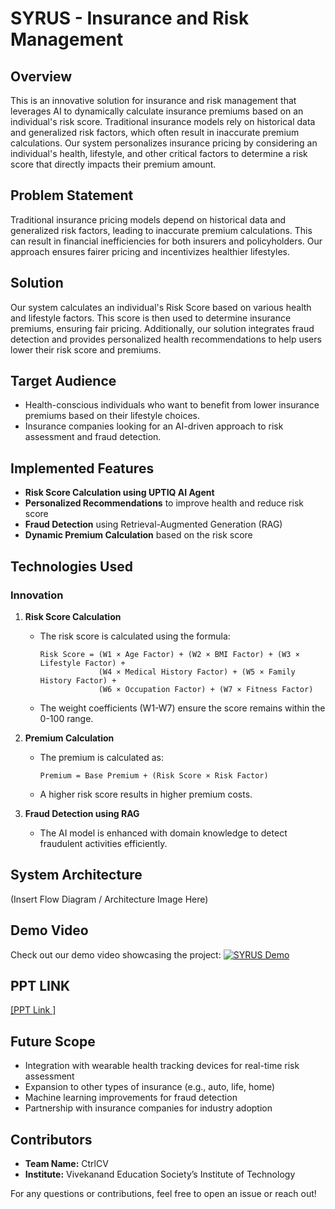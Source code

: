 # SYRUS - Insurance and Risk Management

## Overview
This is an innovative solution for insurance and risk management that leverages AI to dynamically calculate insurance premiums based on an individual's risk score. Traditional insurance models rely on historical data and generalized risk factors, which often result in inaccurate premium calculations. Our system personalizes insurance pricing by considering an individual's health, lifestyle, and other critical factors to determine a risk score that directly impacts their premium amount.

## Problem Statement
Traditional insurance pricing models depend on historical data and generalized risk factors, leading to inaccurate premium calculations. This can result in financial inefficiencies for both insurers and policyholders. Our approach ensures fairer pricing and incentivizes healthier lifestyles.

## Solution
Our system calculates an individual's Risk Score based on various health and lifestyle factors. This score is then used to determine insurance premiums, ensuring fair pricing. Additionally, our solution integrates fraud detection and provides personalized health recommendations to help users lower their risk score and premiums.

## Target Audience
- Health-conscious individuals who want to benefit from lower insurance premiums based on their lifestyle choices.
- Insurance companies looking for an AI-driven approach to risk assessment and fraud detection.

## Implemented Features
- **Risk Score Calculation using UPTIQ AI Agent**
- **Personalized Recommendations** to improve health and reduce risk score
- **Fraud Detection** using Retrieval-Augmented Generation (RAG)
- **Dynamic Premium Calculation** based on the risk score

## Technologies Used
### Innovation
1. **Risk Score Calculation**
   - The risk score is calculated using the formula:
     
     ```
     Risk Score = (W1 × Age Factor) + (W2 × BMI Factor) + (W3 × Lifestyle Factor) +
                  (W4 × Medical History Factor) + (W5 × Family History Factor) +
                  (W6 × Occupation Factor) + (W7 × Fitness Factor)
     ```
   - The weight coefficients (W1-W7) ensure the score remains within the 0-100 range.

2. **Premium Calculation**
   - The premium is calculated as:
     
     ```
     Premium = Base Premium + (Risk Score × Risk Factor)
     ```
   - A higher risk score results in higher premium costs.

3. **Fraud Detection using RAG**
   - The AI model is enhanced with domain knowledge to detect fraudulent activities efficiently.

## System Architecture
(Insert Flow Diagram / Architecture Image Here)

## Demo Video
Check out our demo video showcasing the project:
[![SYRUS Demo](https://img.youtube.com/vi/iEGVvYh_nqg/0.jpg)](https://www.youtube.com/watch?v=iEGVvYh_nqg)

## PPT LINK
[[PPT Link ]](https://docs.google.com/presentation/d/1m82sFMTIa9qFrokgIxdNiP5hbKh_aho-lTzWY2IQJIY/edit?usp=sharing)

## Future Scope
- Integration with wearable health tracking devices for real-time risk assessment
- Expansion to other types of insurance (e.g., auto, life, home)
- Machine learning improvements for fraud detection
- Partnership with insurance companies for industry adoption



## Contributors
- **Team Name:** CtrlCV
- **Institute:** Vivekanand Education Society’s Institute of Technology


For any questions or contributions, feel free to open an issue or reach out!

